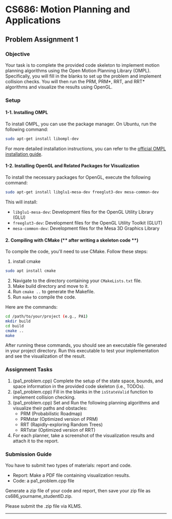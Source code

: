 
# CS686: Motion Planning and Applications
## Problem Assignment 1

### Objective

Your task is to complete the provided code skeleton to implement motion planning algorithms using the Open Motion Planning Library (OMPL). Specifically, you will fill in the blanks to set up the problem and implement collision checks. You will then run the PRM, PRM*, RRT, and RRT* algorithms and visualize the results using OpenGL.

### Setup

#### 1-1. Installing OMPL

To install OMPL, you can use the package manager. On Ubuntu, run the following command:

```bash
sudo apt-get install libompl-dev
```

For more detailed installation instructions, you can refer to the [official OMPL installation guide](http://ompl.kavrakilab.org/installation.html).

#### 1-2. Installing OpenGL and Related Packages for Visualization

To install the necessary packages for OpenGL, execute the following command:

```bash
sudo apt-get install libglu1-mesa-dev freeglut3-dev mesa-common-dev
```

This will install:

- `libglu1-mesa-dev`: Development files for the OpenGL Utility Library (GLU)
- `freeglut3-dev`: Development files for the OpenGL Utility Toolkit (GLUT)
- `mesa-common-dev`: Development files for the Mesa 3D Graphics Library

#### 2. Compiling with CMake (** after writing a skeleton code **) 

To compile the code, you'll need to use CMake. Follow these steps:

1. install cmake
```bash
sudo apt install cmake
```
2. Navigate to the directory containing your `CMakeLists.txt` file.
3. Make build directory and move to it.
4. Run `cmake ..` to generate the Makefile.
5. Run `make` to compile the code.

Here are the commands:
```bash
cd /path/to/your/project (e.g., PA1)
mkdir build
cd build
cmake ..
make
```

After running these commands, you should see an executable file generated in your project directory. 
Run this executable to test your implementation and see the visualization of the result.

### Assignment Tasks
1. (pa1_problem.cpp) Complete the setup of the state space, bounds, and space information in the provided code skeleton (i.e., TODOs).
2. (pa1_problem.cpp) Fill in the blanks in the `isStateValid` function to implement collision checking.
3. (pa1_problem.cpp) Set and Run the following planning algorithms and visualize their paths and obstacles:
    - PRM (Probabilistic Roadmap)
    - PRMstar (Optimized version of PRM)
    - RRT (Rapidly-exploring Random Trees)
    - RRTstar (Optimized version of RRT)
4. For each planner, take a screenshot of the visualization results and attach it to the report.

### Submission Guide
You have to submit two types of materials: report and code.
- Report: Make a PDF file containing visualization results.
- Code: a pa1_problem.cpp file

Generate a zip file of your code and report, then save your zip file as cs686_yourname_studentID.zip.

Please submit the .zip file via KLMS.

---


